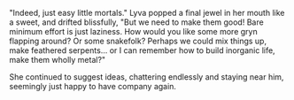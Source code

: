 "Indeed, just easy little mortals." Lyva popped a final jewel in her mouth like a sweet, and drifted blissfully, "But we need to make them good! Bare minimum effort is just laziness. How would you like some more gryn flapping around? Or some snakefolk? Perhaps we could mix things up, make feathered serpents... or I can remember how to build inorganic life, make them wholly metal?"    

She continued to suggest ideas, chattering endlessly and  staying near him, seemingly just happy to have company again.